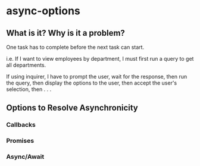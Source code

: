 # async-options


## What is it? Why is it a problem?

One task has to complete before the next task can start. 

i.e. If I want to view employees by department, I must first run a query to get all departments. 

If using inquirer, I have to prompt the user, wait for the response, then run the query, then display the options to the user, then accept the user's selection, then . . .


## Options to Resolve Asynchronicity

### Callbacks

### Promises

### Async/Await